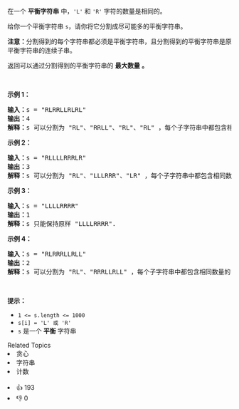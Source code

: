 <p>在一个 <strong>平衡字符串</strong> 中，<code>'L'</code> 和 <code>'R'</code> 字符的数量是相同的。</p>

<p>给你一个平衡字符串&nbsp;<code>s</code>，请你将它分割成尽可能多的平衡字符串。</p>

<p><strong>注意：</strong>分割得到的每个字符串都必须是平衡字符串，且分割得到的平衡字符串是原平衡字符串的连续子串。</p>

<p>返回可以通过分割得到的平衡字符串的 <strong>最大数量</strong> <strong>。</strong></p>

<p>&nbsp;</p>

<p><strong>示例 1：</strong></p>

<pre>
<strong>输入：</strong>s = "RLRRLLRLRL"
<strong>输出：</strong>4
<strong>解释：</strong>s 可以分割为 "RL"、"RRLL"、"RL"、"RL" ，每个子字符串中都包含相同数量的 'L' 和 'R' 。
</pre>

<p><strong>示例 2：</strong></p>

<pre>
<strong>输入：</strong>s = "RLLLLRRRLR"
<strong>输出：</strong>3
<strong>解释：</strong>s 可以分割为 "RL"、"LLLRRR"、"LR" ，每个子字符串中都包含相同数量的 'L' 和 'R' 。
</pre>

<p><strong>示例 3：</strong></p>

<pre>
<strong>输入：</strong>s = "LLLLRRRR"
<strong>输出：</strong>1
<strong>解释：</strong>s 只能保持原样 "LLLLRRRR".
</pre>

<p><strong>示例 4：</strong></p>

<pre>
<strong>输入：</strong>s = "RLRRRLLRLL"
<strong>输出：</strong>2
<strong>解释：</strong>s 可以分割为 "RL"、"RRRLLRLL" ，每个子字符串中都包含相同数量的 'L' 和 'R' 。
</pre>

<p>&nbsp;</p>

<p><strong>提示：</strong></p>

<ul>
	<li><code>1 &lt;= s.length &lt;= 1000</code></li>
	<li><code>s[i] = 'L' 或 'R'</code></li>
	<li><code>s</code> 是一个 <strong>平衡</strong> 字符串</li>
</ul>
<div><div>Related Topics</div><div><li>贪心</li><li>字符串</li><li>计数</li></div></div><br><div><li>👍 193</li><li>👎 0</li></div>